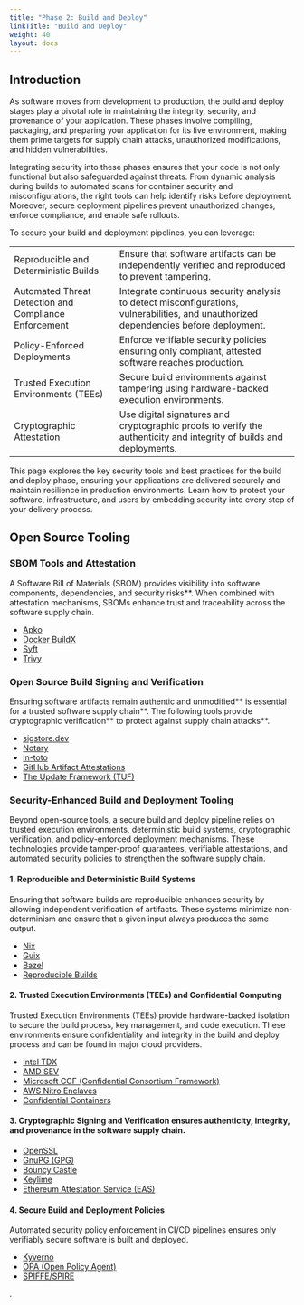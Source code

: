 ```yaml
---
title: "Phase 2: Build and Deploy"
linkTitle: "Build and Deploy"
weight: 40
layout: docs
---
```

## Introduction

As software moves from development to production, the build and deploy stages play a pivotal role in maintaining the integrity, security, and provenance of your application. These phases involve compiling, packaging, and preparing your application for its live environment, making them prime targets for supply chain attacks, unauthorized modifications, and hidden vulnerabilities.

Integrating security into these phases ensures that your code is not only functional but also safeguarded against threats. From dynamic analysis during builds to automated scans for container security and misconfigurations, the right tools can help identify risks before deployment. Moreover, secure deployment pipelines prevent unauthorized changes, enforce compliance, and enable safe rollouts. 

To secure your build and deployment pipelines, you can leverage:

[//]: # (- Reproducible and Deterministic Builds - Ensure that software artifacts can be independently verified and reproduced to prevent tampering.)

[//]: # (- Automated Threat Detection and Compliance Enforcement - Integrate continuous security analysis to detect misconfigurations, vulnerabilities, and unauthorized dependencies before deployment.)

[//]: # (- Policy-Enforced Deployments - Enforce verifiable security policies ensuring only compliant, attested software reaches production.)

[//]: # (- Trusted Execution Environments &#40;TEEs&#41; - Secure build environments against tampering using hardware-backed execution environments.)

[//]: # (- Cryptographic Attestation- Use digital signatures and cryptographic proofs to verify the authenticity and integrity of builds and deployments.)

|                                                       |                                                                                                                                       |
|-------------------------------------------------------|---------------------------------------------------------------------------------------------------------------------------------------|
| Reproducible and Deterministic Builds                 | Ensure that software artifacts can be independently verified and reproduced to prevent tampering.                                     |
| Automated Threat Detection and Compliance Enforcement | Integrate continuous security analysis to detect misconfigurations, vulnerabilities, and unauthorized dependencies before deployment. |
| Policy-Enforced Deployments                           | Enforce verifiable security policies ensuring only compliant, attested software reaches production.                                   |
| Trusted Execution Environments (TEEs)                 | Secure build environments against tampering using hardware-backed execution environments.                                             |
| Cryptographic Attestation                             | Use digital signatures and cryptographic proofs to verify the authenticity and integrity of builds and deployments.                   |

This page explores the key security tools and best practices for the build and deploy phase, ensuring your applications are delivered securely and maintain resilience in production environments. Learn how to protect your software, infrastructure, and users by embedding security into every step of your delivery process.

## Open Source Tooling

### SBOM Tools and Attestation
A Software Bill of Materials (SBOM) provides visibility into software components, dependencies, and security risks**. When combined with attestation mechanisms, SBOMs enhance trust and traceability across the software supply chain.

- [Apko](https://github.com/chainguard-dev/apko)
- [Docker BuildX](https://docs.docker.com/reference/cli/docker/buildx/build/#attest)
- [Syft](https://github.com/anchore/syft)
- [Trivy](https://github.com/aquasecurity/trivy)

### Open Source Build Signing and Verification
Ensuring software artifacts remain authentic and unmodified** is essential for a trusted software supply chain**. The following tools provide cryptographic verification** to protect against supply chain attacks**.

- [sigstore.dev](https://www.sigstore.dev/)
- [Notary](https://notaryproject.dev/)
- [in-toto](https://in-toto.io/)
- [GitHub Artifact Attestations](https://github.blog/changelog/2024-06-25-artifact-attestations-is-generally-available/)
- [The Update Framework (TUF)](https://theupdateframework.io/)

### Security-Enhanced Build and Deployment Tooling

Beyond open-source tools, a secure build and deploy pipeline relies on trusted execution environments, deterministic build systems, cryptographic verification, and policy-enforced deployment mechanisms. These technologies provide tamper-proof guarantees, verifiable attestations, and automated security policies to strengthen the software supply chain.

#### 1. Reproducible and Deterministic Build Systems  
Ensuring that software builds are reproducible enhances security by allowing independent verification of artifacts. These systems minimize non-determinism and ensure that a given input always produces the same output.

- [Nix](https://nixos.org/)
- [Guix](https://guix.gnu.org/)
- [Bazel](https://bazel.build/)
- [Reproducible Builds](https://reproducible-builds.org/)

#### 2. Trusted Execution Environments (TEEs) and Confidential Computing 
Trusted Execution Environments (TEEs) provide hardware-backed isolation to secure the build process, key management, and code execution. These environments ensure confidentiality and integrity in the build and deploy process and can be found in major cloud providers.

- [Intel TDX](https://www.intel.com/content/www/us/en/developer/tools/trust-domain-extensions/overview.html)
- [AMD SEV](https://www.amd.com/en/developer/sev.html)
- [Microsoft CCF (Confidential Consortium Framework)](https://github.com/microsoft/CCF)
- [AWS Nitro Enclaves](https://aws.amazon.com/ec2/nitro/nitro-enclaves/)
- [Confidential Containers](https://github.com/confidential-containers/confidential-containers/)

#### 3. Cryptographic Signing and Verification  ensures authenticity, integrity, and provenance in the software supply chain.

- [OpenSSL](https://www.openssl.org/)
- [GnuPG (GPG)](https://gnupg.org/)
- [Bouncy Castle](https://www.bouncycastle.org/)
- [Keylime](https://keylime.dev/)
- [Ethereum Attestation Service (EAS)](https://attest.org/)

#### 4. Secure Build and Deployment Policies
Automated security policy enforcement in CI/CD pipelines ensures only verifiably secure software is built and deployed.

- [Kyverno](https://kyverno.io/)
- [OPA (Open Policy Agent)](https://www.openpolicyagent.org/)
- [SPIFFE/SPIRE](https://spiffe.io/)

.

